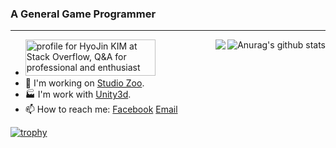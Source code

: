 

### A General Game Programmer
---
  <a href="https://github.com/rumaniel"><div><img align="right" src="https://github-readme-stats.vercel.app/api?username=rumaniel&show_icons=true&count_private=true" alt="Anurag's github stats"/>
  <img align="right" src="https://github-readme-stats.vercel.app/api/top-langs/?username=rumaniel&layout=compact" /></div></a>

- <a href="https://stackoverflow.com/users/2655055/hyojin-kim"><img src="https://stackoverflow.com/users/flair/2655055.png?theme=clean" width="208" height="58" alt="profile for HyoJin KIM at Stack Overflow, Q&amp;A for professional and enthusiast programmers" title="profile for HyoJin KIM at Stack Overflow, Q&amp;A for professional and enthusiast programmers"></a>
- 🔭 I'm working on [Studio Zoo](https://github.com/studiozoo).
- 🏭 I'm work with [Unity3d](https://unity3d.com).
- 📫 How to reach me: [Facebook](https://facebook.com/rumaniel) [Email](mailto:rumaniel@hotmail.com)

[![trophy](https://github-profile-trophy.vercel.app/?username=rumaniel&theme=onedark)](https://github.com/ryo-ma/github-profile-trophy)


<!--
**rumaniel/rumaniel** is a ✨ _special_ ✨ repository because its `README.md` (this file) appears on your GitHub profile.

Here are some ideas to get you started:

- 🔭 I’m currently working on ...
- 🌱 I’m currently learning ...
- 👯 I’m looking to collaborate on ...
- 🤔 I’m looking for help with ...
- 💬 Ask me about ...
- 📫 How to reach me: ...
- 😄 Pronouns: ...
- ⚡ Fun fact: ...
-->
